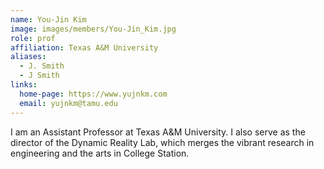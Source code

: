 ```yaml
---
name: You-Jin Kim
image: images/members/You-Jin_Kim.jpg
role: prof
affiliation: Texas A&M University
aliases:
  - J. Smith
  - J Smith
links:
  home-page: https://www.yujnkm.com
  email: yujnkm@tamu.edu
---
```


I am an Assistant Professor at Texas A&M University. I also serve as the director of the Dynamic Reality Lab, which merges the vibrant research in engineering and the arts in College Station.
